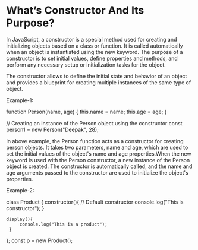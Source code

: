 # What’s Constructor And Its Purpose?

In JavaScript, a constructor is a special method used for creating and initializing objects 
based on a class or function. It is called automatically when an object is instantiated using 
the new keyword. The purpose of a constructor is to set initial values, define properties and 
methods, and perform any necessary setup or initialization tasks for the object.

The constructor allows to define the initial state and behavior of an object and provides a 
blueprint for creating multiple instances of the same type of object.

Example-1:

function Person(name, age) {
  this.name = name;
  this.age = age;
}

// Creating an instance of the Person object using the constructor
const person1 = new Person("Deepak", 28);

In above example, the Person function acts as a constructor for creating person objects. It takes 
two parameters, name and age, which are used to set the initial values of the object's name and age 
properties.When the new keyword is used with the Person constructor, a new instance of the Person 
object is created. The constructor is automatically called, and the name and age arguments passed 
to the constructor are used to initialize the object's properties.

Example-2:

 class Product {
     constructor(){                             // Default constructor
         console.log("This is constructor");
    }

    display(){
         console.log("This is a product");
     }
 };
 const p = new Product();
